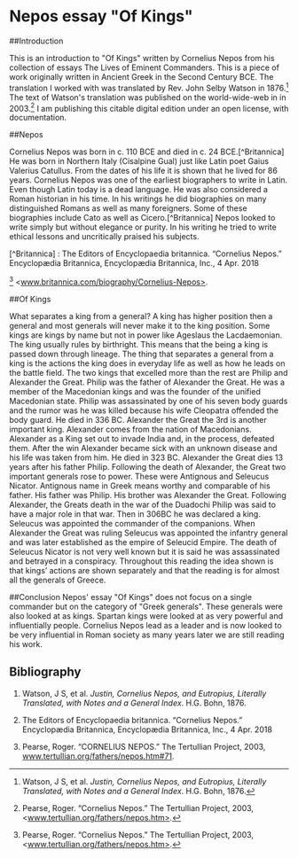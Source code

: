 # Nepos essay "Of Kings"

##Introduction

This is an introduction to "Of Kings" written by Cornelius Nepos from his collection of essays The Lives of Eminent Commanders.  This is a piece of work originally written in Ancient Greek in the Second Century BCE. The translation I worked with was translated by Rev. John Selby Watson in 1876.[^Watson] The text of Watson's translation was published on the world-wide-web in  in 2003.[^Online] I am publishing this citable digital edition under an open license, with documentation.

[^Watson]: Watson, J S, et al. *Justin, Cornelius Nepos, and Eutropius, Literally Translated, with Notes and a General Index*. H.G. Bohn, 1876.

[^Online]: Pearse, Roger. “Cornelius Nepos.” The Tertullian Project, 2003, <www.tertullian.org/fathers/nepos.htm>.

##Nepos

Cornelius Nepos was born in c. 110 BCE and died in c. 24 BCE.[^Britannica]  He was born in Northern Italy (Cisalpine Gual) just like Latin poet Gaius Valerius Catullus.  From the dates of his life it is shown that he lived for 86 years.  Cornelius Nepos was one of the earliest biographers to write in Latin.  Even though Latin today is a dead language.  He was also considered a Roman historian in his time.  In his writings he did biographies on many distinguished Romans as well as many foreigners.  Some of these biographies include Cato as well as Cicero.[^Britannica]  Nepos looked to write simply but without elegance or purity.  In his writing he tried to write ethical lessons and uncritically praised his subjects.

[^Britannica] : The Editors of Encyclopaedia britannica. “Cornelius Nepos.” Encyclopædia Britannica, Encyclopædia Britannica,
Inc., 4 Apr. 2018

[^Online] <www.britannica.com/biography/Cornelius-Nepos>.

##Of Kings

What separates a king from a general?  A king has higher position then a general and most generals will never make it to the king position.  Some kings are kings by name but not in power like Ageslaus the Lacdaemonian.  The king usually rules by birthright.  This means that the being a king is passed down through lineage.  The thing that separates a general from a king is the actions the king does in everyday life as well as how he leads on the battle field.  The two kings that excelled more than the rest are Philip and Alexander the Great.  Philip was the father of Alexander the Great.  He was a member of the Macedonian kings and was the founder of the unified Macedonian state.  Philip was assassinated by one of his seven body guards and the rumor was he was killed because his wife Cleopatra offended the body guard.  He died in 336 BC.  Alexander the Great the 3rd is another important king.  Alexander comes from the nation of Macedonians.  Alexander as a King set out to invade India and, in the process, defeated them.  After the win Alexander became sick with an unknown disease and his life was taken from him.  He died in 323 BC.  Alexander the Great dies 13 years after his father Philip.  Following the death of Alexander, the Great two important generals rose to power.  These were Antignous and Seleucus Nicator.  Antignous name in Greek means worthy and comparable of his father.  His father was Philip.  His brother was Alexander the Great.  Following Alexander, the Greats death in the war of the Duadochi Philip was said to have a major role in that war.  Then in 306BC he was declared a king.  Seleucus was appointed the commander of the companions.  When Alexander the Great was ruling Seleucus was appointed the infantry general and was later established as the empire of Seleucid Empire.  The death of Seleucus Nicator is not very well known but it is said he was assassinated and betrayed in a conspiracy.  Throughout this reading the idea shown is that kings’ actions are shown separately and that the reading is for almost all the generals of Greece.  

##Conclusion
Nepos' essay "Of Kings" does not focus on a single commander but on the category of "Greek generals".  These generals were also looked at as kings. Spartan kings were looked at as very powerful and influentially people.  Cornelius Nepos lead as a leader and is now looked to be very influential in Roman society as many years later we are still reading his work.    

## Bibliography

1. Watson, J S, et al. *Justin, Cornelius Nepos, and Eutropius, Literally Translated, with Notes and a General Index*. H.G. Bohn, 1876.

1.  The Editors of Encyclopaedia britannica. “Cornelius Nepos.” Encyclopædia Britannica, Encyclopædia Britannica,
Inc., 4 Apr. 2018

1. Pearse, Roger. “CORNELIUS NEPOS.” The Tertullian Project, 2003, www.tertullian.org/fathers/nepos.htm#71.
